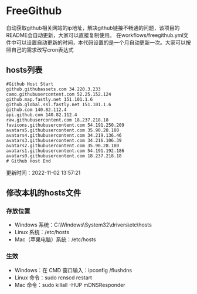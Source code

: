 # FreeGithub
自动获取github相关网站的ip地址，解决github链接不畅通的问题，该项目的README会自动更新，大家可以直接复制使用。
在workflows/freegithub.yml文件中可以设置自动更新的时间，本代码设置的是一个月自动更新一次。大家可以按照自己的需求改写cron表达式

## hosts列表
```base
#Github Host Start
github.githubassets.com 34.220.3.233
camo.githubusercontent.com 52.25.152.124
github.map.fastly.net 151.101.1.6
github.global.ssl.fastly.net 151.101.1.6
github.com 140.82.112.4
api.github.com 140.82.112.4
raw.githubusercontent.com 18.237.218.18
favicons.githubusercontent.com 54.191.250.209
avatars5.githubusercontent.com 35.90.28.180
avatars4.githubusercontent.com 34.219.136.46
avatars3.githubusercontent.com 34.216.106.39
avatars2.githubusercontent.com 35.90.28.180
avatars1.githubusercontent.com 54.191.192.186
avatars0.githubusercontent.com 18.237.218.18
# Github Host End
```

更新时间：2022-11-02 13:57:21

## 修改本机的hosts文件
### 存放位置
* Windows 系统：C:\Windows\System32\drivers\etc\hosts
* Linux 系统：/etc/hosts
* Mac（苹果电脑）系统：/etc/hosts

### 生效
* Windows：在 CMD 窗口输入：ipconfig /flushdns
* Linux 命令：sudo rcnscd restart
* Mac 命令：sudo killall -HUP mDNSResponder